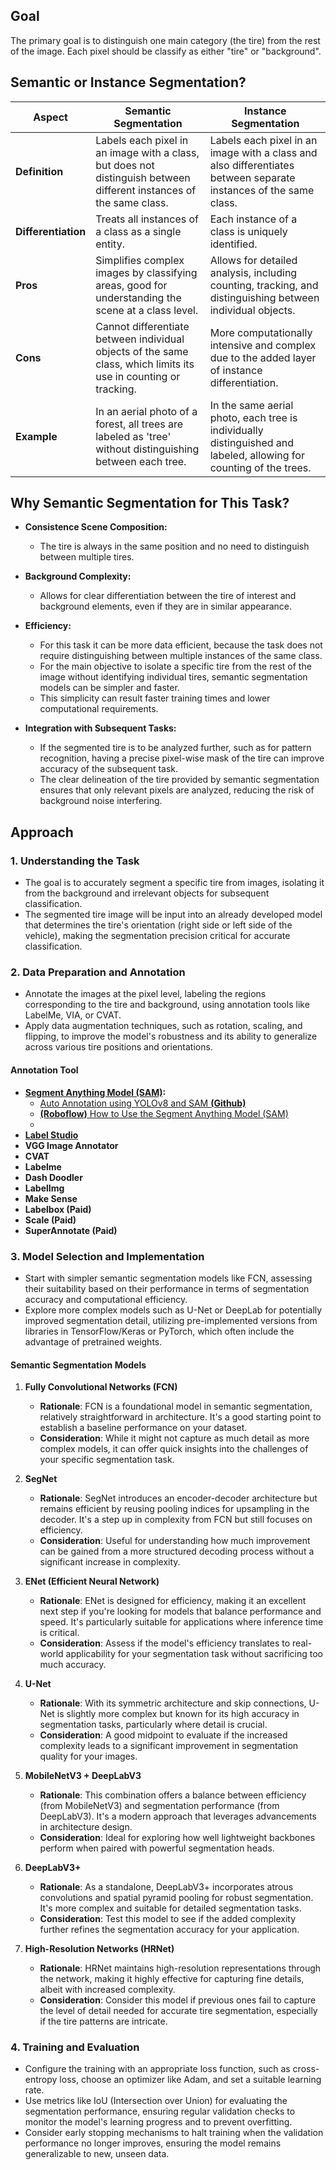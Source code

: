 ## Goal

The primary goal is to distinguish one main category (the tire) from the rest of the image. Each pixel should be classify as either "tire" or "background".

## Semantic or Instance Segmentation?

| Aspect              | Semantic Segmentation                                                                                               | Instance Segmentation                                                                                              |
| ------------------- | ------------------------------------------------------------------------------------------------------------------- | ------------------------------------------------------------------------------------------------------------------ |
| **Definition**      | Labels each pixel in an image with a class, but does not distinguish between different instances of the same class. | Labels each pixel in an image with a class and also differentiates between separate instances of the same class.   |
| **Differentiation** | Treats all instances of a class as a single entity.                                                                 | Each instance of a class is uniquely identified.                                                                   |
| **Pros**            | Simplifies complex images by classifying areas, good for understanding the scene at a class level.                  | Allows for detailed analysis, including counting, tracking, and distinguishing between individual objects.         |
| **Cons**            | Cannot differentiate between individual objects of the same class, which limits its use in counting or tracking.    | More computationally intensive and complex due to the added layer of instance differentiation.                     |
| **Example**         | In an aerial photo of a forest, all trees are labeled as 'tree' without distinguishing between each tree.           | In the same aerial photo, each tree is individually distinguished and labeled, allowing for counting of the trees. |

## Why Semantic Segmentation for This Task?

- **Consistence Scene Composition:** 
	- The tire is always in the same position and no need to distinguish between multiple tires.
	
- **Background Complexity:** 
	- Allows for clear differentiation between the tire of interest and background elements, even if they are in similar appearance.
	
- **Efficiency:** 
	- For this task it can be more data efficient, because the task does not require distinguishing between multiple instances of the same class.
	- For the main objective to isolate a specific tire from the rest of the image without identifying individual tires, semantic segmentation models can be simpler and faster.
	- This simplicity can result faster training times and lower computational requirements.
	
- **Integration with Subsequent Tasks:**
	- If the segmented tire is to be analyzed further, such as for pattern recognition, having a precise pixel-wise mask of the tire can improve accuracy of the subsequent task.
	- The clear delineation of the tire provided by semantic segmentation ensures that only relevant pixels are analyzed, reducing the risk of background noise interfering.
	
## Approach

### 1. Understanding the Task

- The goal is to accurately segment a specific tire from images, isolating it from the background and irrelevant objects for subsequent classification.
- The segmented tire image will be input into an already developed model that determines the tire's orientation (right side or left side of the vehicle), making the segmentation precision critical for accurate classification.

### 2. Data Preparation and Annotation

- Annotate the images at the pixel level, labeling the regions corresponding to the tire and background, using annotation tools like LabelMe, VIA, or CVAT.
- Apply data augmentation techniques, such as rotation, scaling, and flipping, to improve the model's robustness and its ability to generalize across various tire positions and orientations.

#### Annotation Tool

- **[Segment Anything Model (SAM)](https://segment-anything.com/):**
	- [Auto Annotation using YOLOv8 and SAM **(Github)**](https://github.com/AarohiSingla/Auto-Annotation-Using-YOLOv8-and-SAm?tab=readme-ov-file)
	- [**(Roboflow)** How to Use the Segment Anything Model (SAM)](https://blog.roboflow.com/how-to-use-segment-anything-model-sam/)
	- 
- **[Label Studio](https://labelstud.io/)**
- **VGG Image Annotator**
- **CVAT**
- **Labelme**
- **Dash Doodler**
- **LabelImg**
- **Make Sense**
- **Labelbox (Paid)**
- **Scale (Paid)**
- **SuperAnnotate (Paid)**

### 3. Model Selection and Implementation

- Start with simpler semantic segmentation models like FCN, assessing their suitability based on their performance in terms of segmentation accuracy and computational efficiency.
- Explore more complex models such as U-Net or DeepLab for potentially improved segmentation detail, utilizing pre-implemented versions from libraries in TensorFlow/Keras or PyTorch, which often include the advantage of pretrained weights.

#### Semantic Segmentation Models

1. **Fully Convolutional Networks (FCN)**
	- **Rationale**: FCN is a foundational model in semantic segmentation, relatively straightforward in architecture. It's a good starting point to establish a baseline performance on your dataset.
	- **Consideration**: While it might not capture as much detail as more complex models, it can offer quick insights into the challenges of your specific segmentation task.

2. **SegNet**
	- **Rationale**: SegNet introduces an encoder-decoder architecture but remains efficient by reusing pooling indices for upsampling in the decoder. It's a step up in complexity from FCN but still focuses on efficiency.
	- **Consideration**: Useful for understanding how much improvement can be gained from a more structured decoding process without a significant increase in complexity.

3. **ENet (Efficient Neural Network)**
	- **Rationale**: ENet is designed for efficiency, making it an excellent next step if you're looking for models that balance performance and speed. It's particularly suitable for applications where inference time is critical.
	- **Consideration**: Assess if the model's efficiency translates to real-world applicability for your segmentation task without sacrificing too much accuracy.

4. **U-Net**
	- **Rationale**: With its symmetric architecture and skip connections, U-Net is slightly more complex but known for its high accuracy in segmentation tasks, particularly where detail is crucial.
	- **Consideration**: A good midpoint to evaluate if the increased complexity leads to a significant improvement in segmentation quality for your images.

5. **MobileNetV3 + DeepLabV3**
	- **Rationale**: This combination offers a balance between efficiency (from MobileNetV3) and segmentation performance (from DeepLabV3). It's a modern approach that leverages advancements in architecture design.
	- **Consideration**: Ideal for exploring how well lightweight backbones perform when paired with powerful segmentation heads.

6. **DeepLabV3+**
	- **Rationale**: As a standalone, DeepLabV3+ incorporates atrous convolutions and spatial pyramid pooling for robust segmentation. It's more complex and suitable for detailed segmentation tasks.
	- **Consideration**: Test this model to see if the added complexity further refines the segmentation accuracy for your application.

7. **High-Resolution Networks (HRNet)**
	- **Rationale**: HRNet maintains high-resolution representations through the network, making it highly effective for capturing fine details, albeit with increased complexity.
	- **Consideration**: Consider this model if previous ones fail to capture the level of detail needed for accurate tire segmentation, especially if the tire patterns are intricate.

### 4. Training and Evaluation

- Configure the training with an appropriate loss function, such as cross-entropy loss, choose an optimizer like Adam, and set a suitable learning rate.
- Use metrics like IoU (Intersection over Union) for evaluating the segmentation performance, ensuring regular validation checks to monitor the model's learning progress and to prevent overfitting.
- Consider early stopping mechanisms to halt training when the validation performance no longer improves, ensuring the model remains generalizable to new, unseen data.








